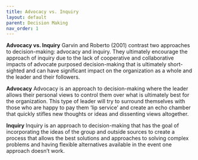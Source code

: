```yaml
---
title: Advocacy vs. Inquiry
layout: default 
parent: Decision Making
nav_order: 1
---
```


**Advocacy vs. Inquiry**
Garvin and Roberto (2001) contrast two approaches to decision-making: advocacy and inquiry. They ultimately encourage the approach of inquiry due to the lack of cooperative and collaborative impacts of advocate purposed decision-making that is ultimately short-sighted and can have significant impact on the organization as a whole and the leader and their followers.

**Advocacy**
Advocacy is an approach to decision-making where the leader allows their personal views to control them over what is ultimately best for the organization. This type of leader will try to surround themselves with those who are happy to pay them ‘lip service’ and create an echo chamber that quickly stifles new thoughts or ideas and dissenting views altogether.

**Inquiry**
Inquiry is an approach to decision-making that has the goal of incorporating the ideas of the group and outside sources to create a process that allows the best solutions and approaches to solving complex problems and having flexible alternatives available in the event one approach doesn’t work.
